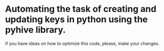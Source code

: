 # Automating the task of creating and updating keys in python using the pyhive library.

if you have ideas on how to optimize this code, please, make your changes.
